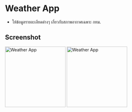 # Weather App 
- ให้ข้อมูลรายละเอียดต่างๆ เกี่ยวกับสภาพอากาศเฉพาะ กทม.
## Screenshot
<img src="https://imgur.com/t4m4vw9.png" alt="Weather App" width="200"/>
<img src="https://imgur.com/t4m4vw9.png" alt="Weather App" width="200"/>
